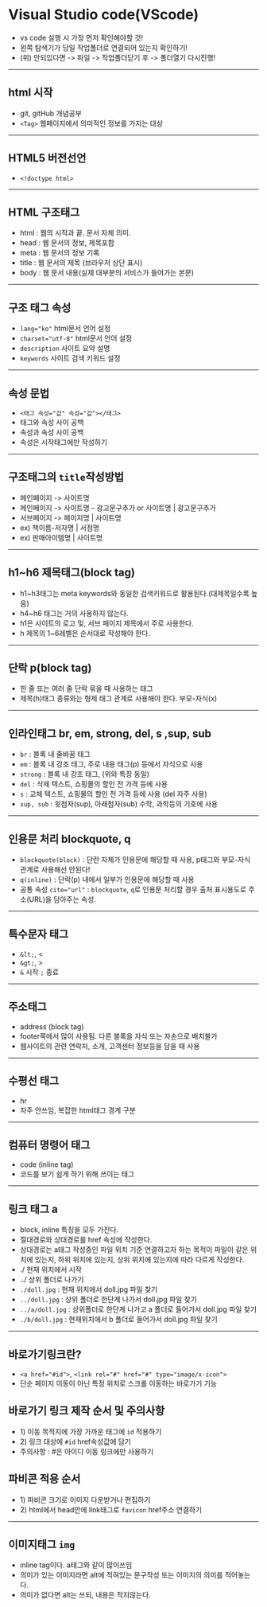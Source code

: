 # Visual Studio code(VScode)
* vs code 실행 시 가정 먼저 확인해야할 것!
* 왼쪽 탐색기가 당일 작업폴더로 연결되어 있는지 확인하기!
* (위) 안되있다면 -> 파일 -> 작업폴더닫기 후 -> 폴더열기 다시진행!
---
## html 시작
* git, gitHub 개념공부
* `<Tag>` 웹페이지에서 의미적인 정보를 가지는 대상
---
## HTML5 버전선언
* `<!doctype html>`
---
## HTML 구조태그
* html : 웹의 시작과 끝. 문서 자체 의미.
* head : 웹 문서의 정보, 제목포함
* meta : 웹 문서의 정보 기록
* title : 웹 문서의 제목 (브라우저 상단 표시)
* body : 웹 문서 내용(실제 대부분의 서비스가 들어가는 본문)
---
## 구조 태그 속성
* `lang="ko"` html문서 언어 설정
* `charset="utf-8"` html문서 언어 설정
* `description` 사이트 요약 설명
* `keywords` 사이트 검색 키워드 설정
---
## 속성 문법
* `<태그 속성="값" 속성="값"></태그>`
* 태그와 속성 사이 공백
* 속성과 속성 사이 공백
* 속성은 시작태그에만 작성하기
---
## 구조태그의 `title`작성방법
* 메인페이지 -> 사이트명
* 메인페이지 -> 사이트명 - 광고문구추가 or 사이트명 | 광고문구추가
* 서브페이지 -> 페이지명 | 사이트명
* ex) 책이름-저자명 | 서점명
* ex) 판매아이템명 | 사이트명
---
## h1~h6 제목태그(block tag)
* h1~h3태그는 meta keywords와 동일한 검색키워드로 활용된다.(대제목일수록 높음)
* h4~h6 태그는 거의 사용하지 않는다.
* h1은 사이트의 로고 및, 서브 페이지 제목에서 주로 사용한다.
* h 제목의 1~6레벨은 순서대로 작성해야 한다.
---
## 단락 p(block tag)
* 한 줄 또는 여러 줄 단락 묶을 때 사용하는 태그
* 제목(h)태그 종류와는 형제 태그 관계로 사용해야 한다. 부모-자식(x)
---
## 인라인태그 br, em, strong, del, s ,sup, sub
* `br` : 블록 내 줄바꿈 태그
* `em` : 블록 내 강조 태그, 주로 내용 태그(p) 등에서 자식으로 사용
* `strong` : 블록 내 강조 태그, (위와 특징 동일)
* `del` : 삭제 텍스트, 쇼핑몰의 할인 전 가격 등에 사용
* `s` : 교체 텍스트, 쇼핑몰의 할인 전 가격 등에 사용 (del 자주 사용)
* `sup, sub` : 윗첨자(sup), 아래첨자(sub) 수학, 과학등의 기호에 사용
---
## 인용문 처리 blockquote, q
* `blockquote(block)` : 단란 자체가 인용문에 해당할 때 사용, p태그와 부모-자식 관계로 사용해선 안된다!
* `q(inline)` : 단락(p) 내에서 일부가 인용문에 해당할 때 사용
* 공통 속성 `cite="url"` : `blockquote`, `q`로 인용문 처리할 경우 출처 표시용도로 주소(URL)을 담아주는 속성.
---
## 특수문자 태그
* `&lt;`, &lt;
* `&gt;`, &gt;
* `&` 시작 `;` 종료
---
## 주소태그
* address (block tag)
* footer쪽에서 많이 사용됨. 다른 블록을 자식 또는 자손으로 배치불가
* 웹사이트의 관련 연락처, 소개, 고객센터 정보등을 담을 때 사용
---
## 수평선 태그
* hr
* 자주 안쓰임, 복잡한 html태그 경계 구분
---
## 컴퓨터 명령어 태그
* code (inline tag)
* 코드를 보기 쉽게 하기 위해 쓰이는 태그
---
## 링크 태그 a
* block, inline 특징을 모두 가진다.
* 절대경로와 상대경로를 href 속성에 작성한다.
* 상대경로는 a태그 작성중인 파일 위치 기준 연결하고자 하는 목적이 파일이 같은 위치에 있는지, 하위 위치에 있는지, 상위 위치에 있는지에 따라 다르게 작성한다.
* ./ 현재 위치에서 시작
* ../ 상위 폴더로 나가기
* `./doll.jpg` : 현재 위치에서 doll.jpg 파일 찾기
* `../doll.jpg` : 상위 폴더로 한단계 나가서 doll.jpg 파일 찾기
* `../a/doll.jpg` : 상위폴더로 한단계 나가고 a 폴더로 들어가서 doll.jpg 파일 찾기
* `./b/doll.jpg` : 현재위치에서 b 폴더로 들어가서 doll.jpg 파일 찾기
---
## 바로가기링크란?
* `<a href="#id">`, `<link rel="#" href="#" type="image/x-icon">`
* 단순 페이지 이동이 아닌 특정 위치로 스크롤 이동하는 바로가기 기능
## 바로가기 링크 제작 순서 및 주의사항
* 1&#41; 이동 목적지에 가장 가까운 태그에 `id` 적용하기
* 2&#41; 링크 대상에 `#id` href속성값에 담기
* 주의사항 : #은 아이디 이동 링크에만 사용하기
## 파비콘 적용 순서
* 1&#41; 파비콘 크기로 이미지 다운받거나 편집하기
* 2&#41; html에서 head안에 link태그로 `favicon` href주소 연결하기
---
## 이미지태그 `img`
* inline tag이다. a태그와 같이 많이쓰임
* 의미가 있는 이미지라면 alt에 적혀있는 문구작성 또는 이미지의 의미를 적어놓는다.
* 의미가 없다면 alt는 쓰되, 내용은 적지않는다.